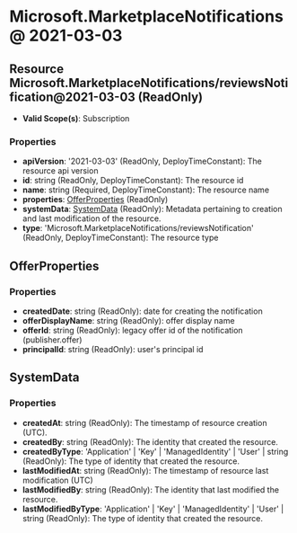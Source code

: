 # Microsoft.MarketplaceNotifications @ 2021-03-03

## Resource Microsoft.MarketplaceNotifications/reviewsNotification@2021-03-03 (ReadOnly)
* **Valid Scope(s)**: Subscription
### Properties
* **apiVersion**: '2021-03-03' (ReadOnly, DeployTimeConstant): The resource api version
* **id**: string (ReadOnly, DeployTimeConstant): The resource id
* **name**: string (Required, DeployTimeConstant): The resource name
* **properties**: [OfferProperties](#offerproperties) (ReadOnly)
* **systemData**: [SystemData](#systemdata) (ReadOnly): Metadata pertaining to creation and last modification of the resource.
* **type**: 'Microsoft.MarketplaceNotifications/reviewsNotification' (ReadOnly, DeployTimeConstant): The resource type

## OfferProperties
### Properties
* **createdDate**: string (ReadOnly): date for creating the notification
* **offerDisplayName**: string (ReadOnly): offer display name
* **offerId**: string (ReadOnly): legacy offer id of the notification (publisher.offer)
* **principalId**: string (ReadOnly): user's principal id

## SystemData
### Properties
* **createdAt**: string (ReadOnly): The timestamp of resource creation (UTC).
* **createdBy**: string (ReadOnly): The identity that created the resource.
* **createdByType**: 'Application' | 'Key' | 'ManagedIdentity' | 'User' | string (ReadOnly): The type of identity that created the resource.
* **lastModifiedAt**: string (ReadOnly): The timestamp of resource last modification (UTC)
* **lastModifiedBy**: string (ReadOnly): The identity that last modified the resource.
* **lastModifiedByType**: 'Application' | 'Key' | 'ManagedIdentity' | 'User' | string (ReadOnly): The type of identity that created the resource.

